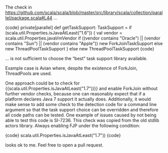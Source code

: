 The check in https://github.com/scala/scala/blob/master/src/library/scala/collection/parallel/package.scala#L44 ...

{code}
  private[parallel] def getTaskSupport: TaskSupport =
    if (scala.util.Properties.isJavaAtLeast("1.6")) {
      val vendor = scala.util.Properties.javaVmVendor
      if ((vendor contains "Oracle") || (vendor contains "Sun") || (vendor contains "Apple")) new ForkJoinTaskSupport
      else new ThreadPoolTaskSupport
    } else new ThreadPoolTaskSupport
{code}

... is not sufficient to choose the “best” task support library available.

Example case is Avian where, despite the existence of ForkJoin, ThreadPools are used.

One approach could be to check for {{scala.util.Properties.isJavaAtLeast("1.7"))}} and enable ForkJoin without further vendor checks, because one can reasonably expect that if a platform declares Java 7 support it actually does.
Additionally, it would make sense to add some check to the detection code for a command line argument so that the task support choice can be overridden and therefore all code paths can be tested.
One example of issues caused by not being able to test this code is SI-7236.
This check was copied from the old stdlib actors library.
Always enabling FJP under the following condition:

{code}
scala.util.Properties.isJavaAtLeast("1.7"))
{code}

looks ok to me. Feel free to open a pull request.

